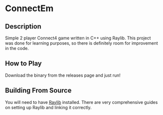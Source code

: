 # ConnectEm
## Description
Simple 2 player Connect4 game written in C++ using Raylib. This project was done for learning purposes, so there is definitely room for improvement in the code. 
## How to Play
Download the binary from the releases page and just run!
## Building From Source
You will need to have [Raylib](https://github.com/raysan5/raylib) installed. 
There are very comprehensive guides on setting up Raylib and linking it correctly.
